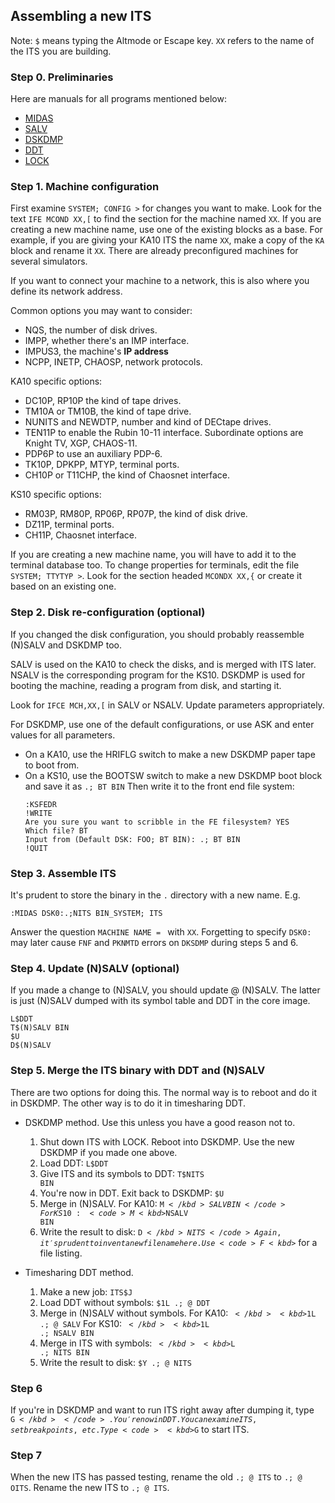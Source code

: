 ## Assembling a new ITS

Note: <code><kbd>$</kbd></code> means typing the Altmode or Escape key. `XX` refers to the name of the ITS you are building.

### Step 0. Preliminaries
Here are manuals for all programs mentioned below:
   - [MIDAS](info/midas.26)
   - [SALV](kshack/nsalv.order)
   - [DSKDMP](sysdoc/dskdmp.order)
   - [DDT](_info_/ddtord.1462)
   - [LOCK](_info_/lock.order)

### Step 1. Machine configuration
First examine `SYSTEM; CONFIG >` for changes you want to make.  Look for the text `IFE MCOND XX,[` to find the section for the machine named `XX`. If you are creating a new machine name, use one of the existing blocks as a base. For example, if you are giving your KA10 ITS the name `XX`, make a copy of the `KA` block and rename it `XX`. There are already preconfigured machines for several simulators.

If you want to connect your machine to a network, this is also where you define its network address.

   Common options you may want to consider:
   - NQS, the number of disk drives.
   - IMPP, whether there's an IMP interface.
   - IMPUS3, the machine's **IP address**
   - NCPP, INETP, CHAOSP, network protocols.

   KA10 specific options:
   - DC10P, RP10P the kind of tape drives.
   - TM10A or TM10B, the kind of tape drive.
   - NUNITS and NEWDTP, number and kind of DECtape drives.
   - TEN11P to enable the Rubin 10-11 interface.  Subordinate options are Knight TV, XGP, CHAOS-11.
   - PDP6P to use an auxiliary PDP-6.
   - TK10P, DPKPP, MTYP, terminal ports.
   - CH10P or T11CHP, the kind of Chaosnet interface.

   KS10 specific options:
   - RM03P, RM80P, RP06P, RP07P, the kind of disk drive.
   - DZ11P, terminal ports.
   - CH11P, Chaosnet interface.

If you are creating a new machine name, you will have to add it to the terminal database too.
   To change properties for terminals, edit the file `SYSTEM; TTYTYP >`.
   Look for the section headed `MCONDX XX,{` or create it based on an existing one.


### Step 2. Disk re-configuration (optional)
If you changed the disk configuration, you should probably reassemble (N)SALV and DSKDMP too.

   SALV is used on the KA10 to check the disks, and is merged with ITS later.  NSALV is the corresponding program for the KS10.  DSKDMP is used for booting the machine, reading a program from disk, and starting it.

   Look for `IFCE MCH,XX,[` in SALV or NSALV.  Update parameters appropriately.

   For DSKDMP, use one of the default configurations, or use ASK and enter values for all parameters.
   - On a KA10, use the HRIFLG switch to make a new DSKDMP paper tape to boot from.
   - On a KS10, use the BOOTSW switch to make a new DSKDMP boot block and save it as `.; BT BIN`  Then write it to the front end file system:
     ```
     :KSFEDR
     !WRITE
     Are you sure you want to scribble in the FE filesystem? YES
     Which file? BT
     Input from (Default DSK: FOO; BT BIN): .; BT BIN
     !QUIT
     ```

### Step 3. Assemble ITS
It's prudent to store the binary in the `.` directory with a new name.  E.g.

   `:MIDAS DSK0:.;NITS BIN_SYSTEM; ITS`

   Answer the question `MACHINE NAME = ` with `XX`.
   Forgetting to specify `DSK0:` may later cause `FNF` and `PKNMTD` errors on `DKSDMP` during steps 5 and 6.

### Step 4. Update (N)SALV (optional)
If you made a change to (N)SALV, you should update @ (N)SALV.  The latter is just (N)SALV dumped with its symbol table and DDT in the core image.

   ```
   L$DDT
   T$(N)SALV BIN
   $U
   D$(N)SALV
   ```

### Step 5. Merge the ITS binary with DDT and (N)SALV

   There are two options for doing this.  The normal way is to reboot and do it in DSKDMP.  The other way is to do it in timesharing DDT.

   - DSKDMP method.  Use this unless you have a good reason not to.

     1. Shut down ITS with LOCK.  Reboot into DSKDMP.  Use the new DSKDMP if you made one above.
     2. Load DDT: <code>L<kbd>$</kbd>DDT</code>
     3. Give ITS and its symbols to DDT: <code>T<kbd>$</kbd>NITS BIN</code>
     4. You're now in DDT.  Exit back to DSKDMP: <code><kbd>$</kbd>U</code>
     5. Merge in (N)SALV.  For KA10: <code>M<kbd>$</kbd>SALV BIN</code>  For KS10: <code>M<kbd>$</kbd>NSALV BIN</code>
     6. Write the result to disk: <code>D<kbd>$</kbd>NITS</code>  Again, it's prudent to invent a new file name here.  Use <code>F<kbd>$</kbd></code> for a file listing.

   - Timesharing DDT method.

     1. Make a new job: <code>ITS<kbd>$</kbd>J</code>
     2. Load DDT without symbols: <code><kbd>$</kbd>1L .; @ DDT</code>
     3. Merge in (N)SALV without symbols.  For KA10: <code><kbd>$</kbd><kbd>$</kbd>1L .; @ SALV</code>  For KS10: <code><kbd>$</kbd><kbd>$</kbd>1L .; NSALV BIN</code>
     4. Merge in ITS with symbols: <code><kbd>$</kbd><kbd>$</kbd>L .; NITS BIN</code>
     5. Write the result to disk: <code><kbd>$</kbd>Y .; @ NITS</code>

### Step 6
If you're in DSKDMP and want to run ITS right away after dumping it, type <code>G<kbd>$</kbd></code>.  You're now in DDT.  You can examine ITS, set breakpoints, etc.  Type <code><kbd>$</kbd>G</code> to start ITS.

### Step 7
When the new ITS has passed testing, rename the old `.; @ ITS` to `.; @ OITS`.  Rename the new ITS to `.; @ ITS`.
